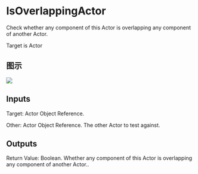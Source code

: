 # IsOverlappingActor

Check whether any component of this Actor is overlapping any component of another Actor.

Target is Actor

## 图示

![]($-20221218-18191110.png)

## Inputs

Target: Actor Object Reference.

Other: Actor Object Reference. The other Actor to test against.  

## Outputs

Return Value: Boolean. Whether any component of this Actor is overlapping any component of another Actor..

